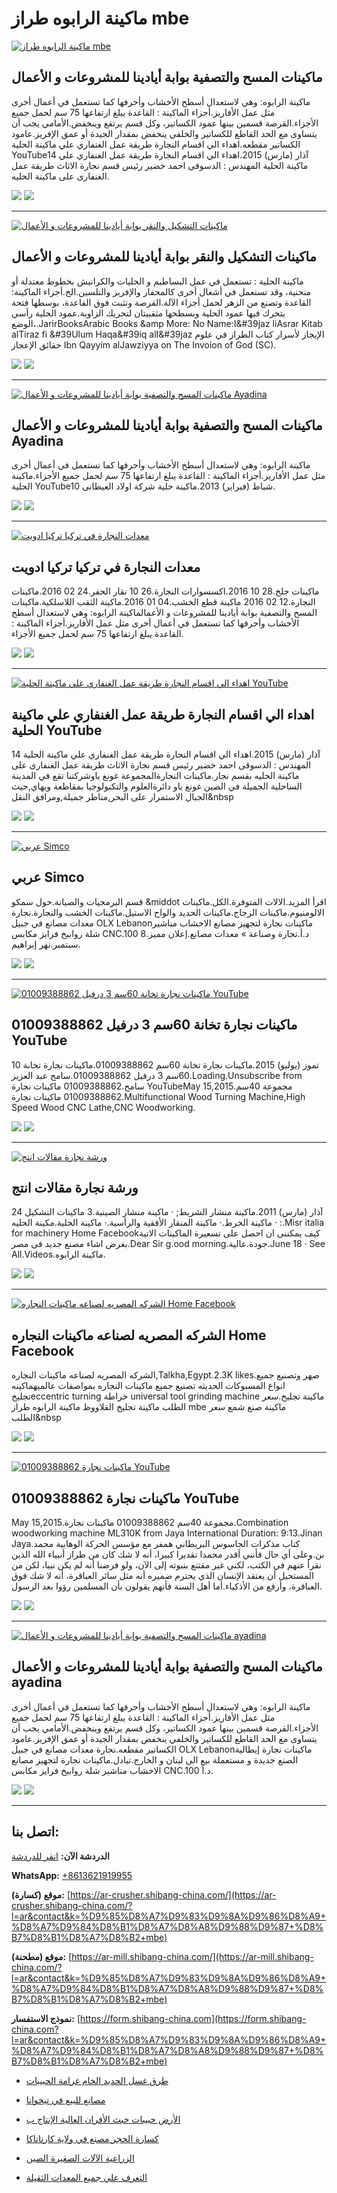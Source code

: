 # ماكينة الرابوه طراز mbe

<a href="https://swt.shibang-china.com/?l=ar&img&k=%D9%85%D8%A7%D9%83%D9%8A%D9%86%D8%A9+%D8%A7%D9%84%D8%B1%D8%A7%D8%A8%D9%88%D9%87+%D8%B7%D8%B1%D8%A7%D8%B2+mbe" target="_blank">![ماكينة الرابوه طراز mbe](http://static.shibang-china.com/all-800x300/1036.jpg)</a>

## ماكينات المسح والتصفية بوابة أيادينا للمشروعات و الأعمال
ماكينة الرابوه: وهي لاستعدال أسطح الأخشاب وأحرفها كما تستعمل في أعمال أخرى مثل عمل الأفاريز.أجزاء الماكينة : القاعدة يبلغ ارتفاعها 75 سم لحمل جميع الأجزاء.القرصة قسمين بينها عمود الكساتير، وكل قسم يرتفع وينخفض.الأمامي يجب أن يتساوى مع الحد القاطع للكساتير والخلفي ينخفض بمقدار الجيدة أو عمق الإفريز.عامود الكساتير مقطعه.اهداء الي اقسام النجارة طريقة عمل الغنفاري علي ماكينة الحلية YouTube14 آذار (مارس) 2015.اهداء الي اقسام النجارة طريقة عمل الغنفاري علي ماكينة الحلية المهندس : الدسوقى احمد خضير رئيس قسم نجارة الاثاث طريقة عمل الغنفارى على ماكينة الحليه.


<a href="https://whatsapp.shibangsoft.com/WhatsApp.php" target="_blank" title="WhatsApp">![](http://static.shibang-china.com/icon/whatsapp.png)</a> <a href="https://swt.shibang-china.com/?l=ar&icon&k=%D9%85%D8%A7%D9%83%D9%8A%D9%86%D8%A9+%D8%A7%D9%84%D8%B1%D8%A7%D8%A8%D9%88%D9%87+%D8%B7%D8%B1%D8%A7%D8%B2+mbe" target="_blank">![](http://static.shibang-china.com/icon/chat-ar.png)</a>

---

<a href="https://swt.shibang-china.com/?l=ar&img&k=%D9%85%D8%A7%D9%83%D9%8A%D9%86%D8%A9+%D8%A7%D9%84%D8%B1%D8%A7%D8%A8%D9%88%D9%87+%D8%B7%D8%B1%D8%A7%D8%B2+mbe" target="_blank">![ماكينات التشكيل والنقر بوابة أيادينا للمشروعات و الأعمال](http://static.shibang-china.com/all-800x300/434.jpg)</a>

## ماكينات التشكيل والنقر بوابة أيادينا للمشروعات و الأعمال
ماكينة الحلية : تستعمل في عمل البساطيم و الحليات والكرانيش بخطوط معتدلة أو منحنية، وقد تستعمل في أشغال أخرى كالمحفار والإفريز والتلسين.الخ.أجزاء الماكينة: القاعدة وتصنع من الزهر لحمل أجزاء الآلة.القرصة وتثبت فوق القاعدة، بوسطها فتحة يتحرك فيها عمود الحلية وبسطحها مثقبيتان لتحريك الزاوية.عمود الحلية رأسي الوضع،.JarirBooksArabic Books &amp More: No Name:I&#39jaz liAsrar Kitab alTiraz fi &#39Ulum Haqa&#39iq alI&#39jaz الإيجاز لأسرار كتاب الطراز في علوم حقائق الإعجاز Ibn Qayyim alJawziyya on The Invoion of God (SC).


<a href="https://whatsapp.shibangsoft.com/WhatsApp.php" target="_blank" title="WhatsApp">![](http://static.shibang-china.com/icon/whatsapp.png)</a> <a href="https://swt.shibang-china.com/?l=ar&icon&k=%D9%85%D8%A7%D9%83%D9%8A%D9%86%D8%A9+%D8%A7%D9%84%D8%B1%D8%A7%D8%A8%D9%88%D9%87+%D8%B7%D8%B1%D8%A7%D8%B2+mbe" target="_blank">![](http://static.shibang-china.com/icon/chat-ar.png)</a>

---

<a href="https://swt.shibang-china.com/?l=ar&img&k=%D9%85%D8%A7%D9%83%D9%8A%D9%86%D8%A9+%D8%A7%D9%84%D8%B1%D8%A7%D8%A8%D9%88%D9%87+%D8%B7%D8%B1%D8%A7%D8%B2+mbe" target="_blank">![ماكينات المسح والتصفية بوابة أيادينا للمشروعات و الأعمال Ayadina](http://static.shibang-china.com/all-800x300/1434.jpg)</a>

## ماكينات المسح والتصفية بوابة أيادينا للمشروعات و الأعمال Ayadina
ماكينة الرابوه: وهي لاستعدال أسطح الأخشاب وأحرفها كما تستعمل في أعمال أخرى مثل عمل الأفاريز.أجزاء الماكينة : القاعدة يبلغ ارتفاعها 75 سم لحمل جميع الأجزاء.ماكينة الحلية YouTube10 شباط (فبراير) 2013.ماكينة حلية شركة اولاد الغيطانى.


<a href="https://whatsapp.shibangsoft.com/WhatsApp.php" target="_blank" title="WhatsApp">![](http://static.shibang-china.com/icon/whatsapp.png)</a> <a href="https://swt.shibang-china.com/?l=ar&icon&k=%D9%85%D8%A7%D9%83%D9%8A%D9%86%D8%A9+%D8%A7%D9%84%D8%B1%D8%A7%D8%A8%D9%88%D9%87+%D8%B7%D8%B1%D8%A7%D8%B2+mbe" target="_blank">![](http://static.shibang-china.com/icon/chat-ar.png)</a>

---

<a href="https://swt.shibang-china.com/?l=ar&img&k=%D9%85%D8%A7%D9%83%D9%8A%D9%86%D8%A9+%D8%A7%D9%84%D8%B1%D8%A7%D8%A8%D9%88%D9%87+%D8%B7%D8%B1%D8%A7%D8%B2+mbe" target="_blank">![معدات النجارة في تركيا تركيا ادويت](http://static.shibang-china.com/all-800x300/546.jpg)</a>

## معدات النجارة في تركيا تركيا ادويت
ماكينات جلخ.28 10 2016.اكسسوارات النجارة.26 10 نقار الحفر.24 02 2016.ماكينات النجارة.12 02 2016 ماكينة قطع الخشب.04 01 2016.ماكينة الثقب اللاسلكية.ماكينات المسح والتصفية بوابة أيادينا للمشروعات و الأعمالماكينة الرابوه: وهي لاستعدال أسطح الأخشاب وأحرفها كما تستعمل في أعمال أخرى مثل عمل الأفاريز.أجزاء الماكينة : القاعدة يبلغ ارتفاعها 75 سم لحمل جميع الأجزاء.


<a href="https://whatsapp.shibangsoft.com/WhatsApp.php" target="_blank" title="WhatsApp">![](http://static.shibang-china.com/icon/whatsapp.png)</a> <a href="https://swt.shibang-china.com/?l=ar&icon&k=%D9%85%D8%A7%D9%83%D9%8A%D9%86%D8%A9+%D8%A7%D9%84%D8%B1%D8%A7%D8%A8%D9%88%D9%87+%D8%B7%D8%B1%D8%A7%D8%B2+mbe" target="_blank">![](http://static.shibang-china.com/icon/chat-ar.png)</a>

---

<a href="https://swt.shibang-china.com/?l=ar&img&k=%D9%85%D8%A7%D9%83%D9%8A%D9%86%D8%A9+%D8%A7%D9%84%D8%B1%D8%A7%D8%A8%D9%88%D9%87+%D8%B7%D8%B1%D8%A7%D8%B2+mbe" target="_blank">![اهداء الي اقسام النجارة طريقة عمل الغنفاري علي ماكينة الحلية YouTube](http://static.shibang-china.com/all-800x300/441.jpg)</a>

## اهداء الي اقسام النجارة طريقة عمل الغنفاري علي ماكينة الحلية YouTube
14 آذار (مارس) 2015.اهداء الي اقسام النجارة طريقة عمل الغنفاري علي ماكينة الحلية المهندس : الدسوقى احمد خضير رئيس قسم نجارة الاثاث طريقة عمل الغنفارى على ماكينة الحليه بقسم نجار.ماكينات النجارةالمجموعة غونغ ياوشركتنا تقع في المدينة الساحلية الجميلة في الصين غونغ ياو دائرةالعلوم والتكنولوجيا بمقاطعة ويهاي,حيث الجبال الاستمرار على البحر,مناظر جميلة,ومرافق النقل&nbsp


<a href="https://whatsapp.shibangsoft.com/WhatsApp.php" target="_blank" title="WhatsApp">![](http://static.shibang-china.com/icon/whatsapp.png)</a> <a href="https://swt.shibang-china.com/?l=ar&icon&k=%D9%85%D8%A7%D9%83%D9%8A%D9%86%D8%A9+%D8%A7%D9%84%D8%B1%D8%A7%D8%A8%D9%88%D9%87+%D8%B7%D8%B1%D8%A7%D8%B2+mbe" target="_blank">![](http://static.shibang-china.com/icon/chat-ar.png)</a>

---

<a href="https://swt.shibang-china.com/?l=ar&img&k=%D9%85%D8%A7%D9%83%D9%8A%D9%86%D8%A9+%D8%A7%D9%84%D8%B1%D8%A7%D8%A8%D9%88%D9%87+%D8%B7%D8%B1%D8%A7%D8%B2+mbe" target="_blank">![عربي Simco](http://static.shibang-china.com/all-800x300/1009.jpg)</a>

## عربي Simco
قسم البرمجيات والصيانة.حول سمكو &middot اقرأ المزيد.الالات المتوفرة.الكل.ماكينات الالومنيوم.ماكينات الزجاج.ماكينات الحديد والواح الاستيل.ماكينات الخشب والنجارة.نجارة معدات مصانع في جبيل OLX Lebanonماكينات نجارة لتجهيز مصانع الاخشاب مناشير شلة روابيخ فرايز مكابس CNC.100 د.أ.تجارة وصناعة » معدات مصانع.إعلان مميز.8 سبتمبر.نهر إبراهيم.


<a href="https://whatsapp.shibangsoft.com/WhatsApp.php" target="_blank" title="WhatsApp">![](http://static.shibang-china.com/icon/whatsapp.png)</a> <a href="https://swt.shibang-china.com/?l=ar&icon&k=%D9%85%D8%A7%D9%83%D9%8A%D9%86%D8%A9+%D8%A7%D9%84%D8%B1%D8%A7%D8%A8%D9%88%D9%87+%D8%B7%D8%B1%D8%A7%D8%B2+mbe" target="_blank">![](http://static.shibang-china.com/icon/chat-ar.png)</a>

---

<a href="https://swt.shibang-china.com/?l=ar&img&k=%D9%85%D8%A7%D9%83%D9%8A%D9%86%D8%A9+%D8%A7%D9%84%D8%B1%D8%A7%D8%A8%D9%88%D9%87+%D8%B7%D8%B1%D8%A7%D8%B2+mbe" target="_blank">![ماكينات نجارة تخانة 60سم 3 درفيل 01009388862 YouTube](http://static.shibang-china.com/all-800x300/1077.jpg)</a>

## ماكينات نجارة تخانة 60سم 3 درفيل 01009388862 YouTube
10 تموز (يوليو) 2015.ماكينات نجارة تخانة 60سم 01009388862.ماكينات نجارة تخانة 60سم 3 درفيل 01009388862.سامح عبد العزيز.Loading.Unsubscribe from سامح.01009388862 ماكينات نجارة YouTubeMay 15,2015.مجموعة 40سم 01009388862 ماكينات نجارة.Multifunctional Wood Turning Machine,High Speed Wood CNC Lathe,CNC Woodworking.


<a href="https://whatsapp.shibangsoft.com/WhatsApp.php" target="_blank" title="WhatsApp">![](http://static.shibang-china.com/icon/whatsapp.png)</a> <a href="https://swt.shibang-china.com/?l=ar&icon&k=%D9%85%D8%A7%D9%83%D9%8A%D9%86%D8%A9+%D8%A7%D9%84%D8%B1%D8%A7%D8%A8%D9%88%D9%87+%D8%B7%D8%B1%D8%A7%D8%B2+mbe" target="_blank">![](http://static.shibang-china.com/icon/chat-ar.png)</a>

---

<a href="https://swt.shibang-china.com/?l=ar&img&k=%D9%85%D8%A7%D9%83%D9%8A%D9%86%D8%A9+%D8%A7%D9%84%D8%B1%D8%A7%D8%A8%D9%88%D9%87+%D8%B7%D8%B1%D8%A7%D8%B2+mbe" target="_blank">![ورشة نجارة مقالات انتج](http://static.shibang-china.com/all-800x300/512.jpg)</a>

## ورشة نجارة مقالات انتج
24 آذار (مارس) 2011.ماكينة منشار الشريط; · ماكينة منشار الصينية.3 ماكينات التشكيل : · ماكينة الخرط.· ماكينة المنقار الأفقية والرأسية.· ماكينة الحلية.مكينة الحليه.Misr italia for machinery Home Facebookكيف يمكننى ان احصل على تسعيرة الماكينات الاتية بغرض اشاء مصنع جديد فى مصر.Dear Sir g.ood morning.جودة.عالية.June 18 &middot; See All.Videos.ماكينة الرابوه.


<a href="https://whatsapp.shibangsoft.com/WhatsApp.php" target="_blank" title="WhatsApp">![](http://static.shibang-china.com/icon/whatsapp.png)</a> <a href="https://swt.shibang-china.com/?l=ar&icon&k=%D9%85%D8%A7%D9%83%D9%8A%D9%86%D8%A9+%D8%A7%D9%84%D8%B1%D8%A7%D8%A8%D9%88%D9%87+%D8%B7%D8%B1%D8%A7%D8%B2+mbe" target="_blank">![](http://static.shibang-china.com/icon/chat-ar.png)</a>

---

<a href="https://swt.shibang-china.com/?l=ar&img&k=%D9%85%D8%A7%D9%83%D9%8A%D9%86%D8%A9+%D8%A7%D9%84%D8%B1%D8%A7%D8%A8%D9%88%D9%87+%D8%B7%D8%B1%D8%A7%D8%B2+mbe" target="_blank">![الشركه المصريه لصناعه ماكينات النجاره Home Facebook](http://static.shibang-china.com/all-800x300/1340.jpg)</a>

## الشركه المصريه لصناعه ماكينات النجاره Home Facebook
الشركه المصريه لصناعه ماكينات النجاره,Talkha,Egypt.2.3K likes.صهر وتصنيع جميع انواع المسبوكات الحديثه تصنيع جميع ماكينات النجاره بمواصفات عالميهماكينه تجليخeccentric turning خراطة universal tool grinding machine ماكينة تجليخ.سعر الطلب ماكينة تجليخ القلاووظ ماكينة الرابوه طراز mbe ماكينة صنع شمع سعر الطلب&nbsp


<a href="https://whatsapp.shibangsoft.com/WhatsApp.php" target="_blank" title="WhatsApp">![](http://static.shibang-china.com/icon/whatsapp.png)</a> <a href="https://swt.shibang-china.com/?l=ar&icon&k=%D9%85%D8%A7%D9%83%D9%8A%D9%86%D8%A9+%D8%A7%D9%84%D8%B1%D8%A7%D8%A8%D9%88%D9%87+%D8%B7%D8%B1%D8%A7%D8%B2+mbe" target="_blank">![](http://static.shibang-china.com/icon/chat-ar.png)</a>

---

<a href="https://swt.shibang-china.com/?l=ar&img&k=%D9%85%D8%A7%D9%83%D9%8A%D9%86%D8%A9+%D8%A7%D9%84%D8%B1%D8%A7%D8%A8%D9%88%D9%87+%D8%B7%D8%B1%D8%A7%D8%B2+mbe" target="_blank">![01009388862 ماكينات نجارة YouTube](http://static.shibang-china.com/all-800x300/545.jpg)</a>

## 01009388862 ماكينات نجارة YouTube
May 15,2015.مجموعة 40سم 01009388862 ماكينات نجارة.Combination woodworking machine ML310K from Jaya International Duration: 9:13.Jinan Jaya.كتاب مذكرات الجاسوس البريطاني همفر مع مؤسس الحركة الوهابية محمد بن.وعلى أي حال فأنني أقدر محمدا تقديرا كبيرا، أنه لا شك كان من طراز أنبياء الله الذين نقرأ عنهم في الكتب، لكني غير مقتنع بنبوته إلى الآن، ولو فرضنا أنه لم يكن نبيا، لكن من المستحيل أن يعتقد الإنسان الذي يحترم ضميره أنه مثل سائر العباقرة، أنه لا شك فوق العباقرة، وأرفع من الأذكياء.أما أهل السنة فأنهم يقولون بأن المسلمين رؤوا بعد الرسول.


<a href="https://whatsapp.shibangsoft.com/WhatsApp.php" target="_blank" title="WhatsApp">![](http://static.shibang-china.com/icon/whatsapp.png)</a> <a href="https://swt.shibang-china.com/?l=ar&icon&k=%D9%85%D8%A7%D9%83%D9%8A%D9%86%D8%A9+%D8%A7%D9%84%D8%B1%D8%A7%D8%A8%D9%88%D9%87+%D8%B7%D8%B1%D8%A7%D8%B2+mbe" target="_blank">![](http://static.shibang-china.com/icon/chat-ar.png)</a>

---

<a href="https://swt.shibang-china.com/?l=ar&img&k=%D9%85%D8%A7%D9%83%D9%8A%D9%86%D8%A9+%D8%A7%D9%84%D8%B1%D8%A7%D8%A8%D9%88%D9%87+%D8%B7%D8%B1%D8%A7%D8%B2+mbe" target="_blank">![ماكينات المسح والتصفية بوابة أيادينا للمشروعات و الأعمال ayadina](http://static.shibang-china.com/all-800x300/1055.jpg)</a>

## ماكينات المسح والتصفية بوابة أيادينا للمشروعات و الأعمال ayadina
ماكينة الرابوه: وهي لاستعدال أسطح الأخشاب وأحرفها كما تستعمل في أعمال أخرى مثل عمل الأفاريز.أجزاء الماكينة : القاعدة يبلغ ارتفاعها 75 سم لحمل جميع الأجزاء.القرصة قسمين بينها عمود الكساتير، وكل قسم يرتفع وينخفض.الأمامي يجب أن يتساوى مع الحد القاطع للكساتير والخلفي ينخفض بمقدار الجيدة أو عمق الإفريز.عامود الكساتير مقطعه.نجارة معدات مصانع في جبيل OLX Lebanonماكينات نجارة إيطالية الصنع جديدة و مستعملة بيع الى لبنان و الخارج.تبادل.ماكينات نجارة لتجهيز مصانع الاخشاب مناشير شلة روابيخ فرايز مكابس CNC.100 د.أ.


<a href="https://whatsapp.shibangsoft.com/WhatsApp.php" target="_blank" title="WhatsApp">![](http://static.shibang-china.com/icon/whatsapp.png)</a> <a href="https://swt.shibang-china.com/?l=ar&icon&k=%D9%85%D8%A7%D9%83%D9%8A%D9%86%D8%A9+%D8%A7%D9%84%D8%B1%D8%A7%D8%A8%D9%88%D9%87+%D8%B7%D8%B1%D8%A7%D8%B2+mbe" target="_blank">![](http://static.shibang-china.com/icon/chat-ar.png)</a>

---
## اتصل بنا:

**الدردشة الآن:** [انقر للدردشة](https://swt.shibang-china.com?l=ar&contact&k=%D9%85%D8%A7%D9%83%D9%8A%D9%86%D8%A9+%D8%A7%D9%84%D8%B1%D8%A7%D8%A8%D9%88%D9%87+%D8%B7%D8%B1%D8%A7%D8%B2+mbe)

**WhatsApp:**  [+8613621919955](https://whatsapp.shibangsoft.com/WhatsApp.php)

**موقع (كسارة):** [https://ar-crusher.shibang-china.com/](https://ar-crusher.shibang-china.com/?l=ar&contact&k=%D9%85%D8%A7%D9%83%D9%8A%D9%86%D8%A9+%D8%A7%D9%84%D8%B1%D8%A7%D8%A8%D9%88%D9%87+%D8%B7%D8%B1%D8%A7%D8%B2+mbe)

**موقع (مطحنة):** [https://ar-mill.shibang-china.com/](https://ar-mill.shibang-china.com/?l=ar&contact&k=%D9%85%D8%A7%D9%83%D9%8A%D9%86%D8%A9+%D8%A7%D9%84%D8%B1%D8%A7%D8%A8%D9%88%D9%87+%D8%B7%D8%B1%D8%A7%D8%B2+mbe)

**نموذج الاستفسار:** [https://form.shibang-china.com](https://form.shibang-china.com?l=ar&contact&k=%D9%85%D8%A7%D9%83%D9%8A%D9%86%D8%A9+%D8%A7%D9%84%D8%B1%D8%A7%D8%A8%D9%88%D9%87+%D8%B7%D8%B1%D8%A7%D8%B2+mbe)

* [طرق غسل الحديد الخام غرامة الحبيبات](../24/%D8%B7%D8%B1%D9%82%20%D8%BA%D8%B3%D9%84%20%D8%A7%D9%84%D8%AD%D8%AF%D9%8A%D8%AF%20%D8%A7%D9%84%D8%AE%D8%A7%D9%85%20%D8%BA%D8%B1%D8%A7%D9%85%D8%A9%20%D8%A7%D9%84%D8%AD%D8%A8%D9%8A%D8%A8%D8%A7%D8%AA.md)

* [مصانع للبيع في تيخوانا](../22/%D9%85%D8%B5%D8%A7%D9%86%D8%B9%20%D9%84%D9%84%D8%A8%D9%8A%D8%B9%20%D9%81%D9%8A%20%D8%AA%D9%8A%D8%AE%D9%88%D8%A7%D9%86%D8%A7.md)

* [الأرض حبيبات خبث الأفران العالية الإنتاج ب](../24/%D8%A7%D9%84%D8%A3%D8%B1%D8%B6%20%D8%AD%D8%A8%D9%8A%D8%A8%D8%A7%D8%AA%20%D8%AE%D8%A8%D8%AB%20%D8%A7%D9%84%D8%A3%D9%81%D8%B1%D8%A7%D9%86%20%D8%A7%D9%84%D8%B9%D8%A7%D9%84%D9%8A%D8%A9%20%D8%A7%D9%84%D8%A5%D9%86%D8%AA%D8%A7%D8%AC%20%D8%A8.md)

* [كسارة الحجر مصنع في ولاية كارناتاكا](../22/%D9%83%D8%B3%D8%A7%D8%B1%D8%A9%20%D8%A7%D9%84%D8%AD%D8%AC%D8%B1%20%D9%85%D8%B5%D9%86%D8%B9%20%D9%81%D9%8A%20%D9%88%D9%84%D8%A7%D9%8A%D8%A9%20%D9%83%D8%A7%D8%B1%D9%86%D8%A7%D8%AA%D8%A7%D9%83%D8%A7.md)

* [الزراعية الآلات الصغيرة الصين](../24/%D8%A7%D9%84%D8%B2%D8%B1%D8%A7%D8%B9%D9%8A%D8%A9%20%D8%A7%D9%84%D8%A2%D9%84%D8%A7%D8%AA%20%D8%A7%D9%84%D8%B5%D8%BA%D9%8A%D8%B1%D8%A9%20%D8%A7%D9%84%D8%B5%D9%8A%D9%86.md)

* [التعرف علي جميع المعدات الثقيلة](../22/%D8%A7%D9%84%D8%AA%D8%B9%D8%B1%D9%81%20%D8%B9%D9%84%D9%8A%20%D8%AC%D9%85%D9%8A%D8%B9%20%D8%A7%D9%84%D9%85%D8%B9%D8%AF%D8%A7%D8%AA%20%D8%A7%D9%84%D8%AB%D9%82%D9%8A%D9%84%D8%A9.md)